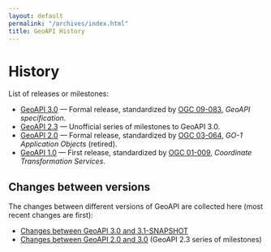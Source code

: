 ```yaml
---
layout: default
permalink: "/archives/index.html"
title: GeoAPI History
---
```


# History

List of releases or milestones:

* [GeoAPI 3.0](../3.0/index.html) — Formal release, standardized by [OGC 09-083](https://www.ogc.org/standard/geoapi/), _GeoAPI specification_.
* [GeoAPI 2.3](2.3/index.html) — Unofficial series of milestones to GeoAPI 3.0.
* [GeoAPI 2.0](2.0/index.html) — Formal release, standardized by [OGC 03-064](https://portal.ogc.org/files/?artifact%20id=10378), _GO-1 Application Objects_ (retired).
* [GeoAPI 1.0](1.0/index.html) — First release, standardized by [OGC 01-009](https://www.ogc.org/standard/ct/), _Coordinate Transformation Services_.

## Changes between versions

The changes between different versions of GeoAPI are collected here (most recent changes are first):

* [Changes between GeoAPI 3.0 and 3.1-SNAPSHOT](snapshot/change-summary.html)
* [Changes between GeoAPI 2.0 and 3.0](2.3/index.html) (GeoAPI 2.3 series of milestones)
